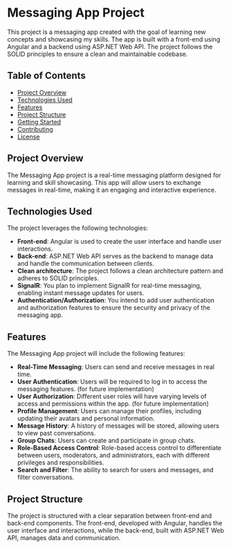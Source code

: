 # Messaging App Project

This project is a messaging app created with the goal of learning new concepts and showcasing my skills. The app is built with a front-end using Angular and a backend using ASP.NET Web API. The project follows the SOLID principles to ensure a clean and maintainable codebase.

## Table of Contents

- [Project Overview](#project-overview)
- [Technologies Used](#technologies-used)
- [Features](#features)
- [Project Structure](#project-structure)
- [Getting Started](#getting-started)
- [Contributing](#contributing)
- [License](#license)

## Project Overview

The Messaging App project is a real-time messaging platform designed for learning and skill showcasing. This app will allow users to exchange messages in real-time, making it an engaging and interactive experience.

## Technologies Used

The project leverages the following technologies:

- **Front-end**: Angular is used to create the user interface and handle user interactions.
- **Back-end**: ASP.NET Web API serves as the backend to manage data and handle the communication between clients.
- **Clean architecture**: The project follows a clean architecture pattern and adheres to SOLID principles.
- **SignalR**: You plan to implement SignalR for real-time messaging, enabling instant message updates for users.
- **Authentication/Authorization**: You intend to add user authentication and authorization features to ensure the security and privacy of the messaging app.

## Features

The Messaging App project will include the following features:

- **Real-Time Messaging**: Users can send and receive messages in real time.
- **User Authentication**: Users will be required to log in to access the messaging features. (for future implementation)
- **User Authorization**: Different user roles will have varying levels of access and permissions within the app. (for future implementation)
- **Profile Management**: Users can manage their profiles, including updating their avatars and personal information.
- **Message History**: A history of messages will be stored, allowing users to view past conversations.
- **Group Chats**: Users can create and participate in group chats.
- **Role-Based Access Control**: Role-based access control to differentiate between users, moderators, and administrators, each with different privileges and responsibilities.
- **Search and Filter**: The ability to search for users and messages, and filter conversations.

## Project Structure

The project is structured with a clear separation between front-end and back-end components. The front-end, developed with Angular, handles the user interface and interactions, while the back-end, built with ASP.NET Web API, manages data and communication.

